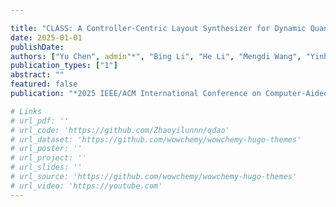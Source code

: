 ```yaml
---

title: "CLASS: A Controller-Centric Layout Synthesizer for Dynamic Quantum Circuits"
date: 2025-01-01
publishDate: 
authors: ["Yu Chen", admin"*", "Bing Li", "He Li", "Mengdi Wang", "Yinhe Han", "Ying Wang"]
publication_types: ["1"]
abstract: ""
featured: false
publication: "*2025 IEEE/ACM International Conference on Computer-Aided Design (ICCAD). Acceptance Ratio: 24.7%*"

# Links
# url_pdf: ''
# url_code: 'https://github.com/Zhaoyilunnn/qdao'
# url_dataset: 'https://github.com/wowchemy/wowchemy-hugo-themes'
# url_poster: ''
# url_project: ''
# url_slides: ''
# url_source: 'https://github.com/wowchemy/wowchemy-hugo-themes'
# url_video: 'https://youtube.com'
---
```


